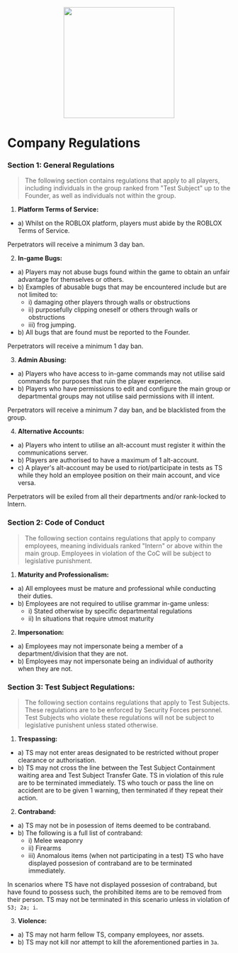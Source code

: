 <p align="center">
  <img src="/../main/Logos%20%26%20Emblems/corvus.png" height="250" width="250"/></center>
</p>

# Company Regulations

### Section 1: General Regulations
> The following section contains regulations that apply to all players, including individuals in the group ranked from "Test Subject" up to the Founder, as well as individuals not within the group.

1) **Platform Terms of Service:**
* a) Whilst on the ROBLOX platform, players must abide by the ROBLOX Terms of Service.

Perpetrators will receive a minimum 3 day ban.

2) **In-game Bugs:**
* a) Players may not abuse bugs found within the game to obtain an unfair advantage for themselves or others.
* b) Examples of abusable bugs that may be encountered include but are not limited to:
  * i) damaging other players through walls or obstructions
  * ii) purposefully clipping oneself or others through walls or obstructions
  * iii) frog jumping.
* b) All bugs that are found must be reported to the Founder.

Perpetrators will receive a minimum 1 day ban.

3) **Admin Abusing:**
* a) Players who have access to in-game commands may not utilise said commands for purposes that ruin the player experience.
* b) Players who have permissions to edit and configure the main group or departmental groups may not utilise said permissions with ill intent.

Perpetrators will receive a minimum 7 day ban, and be blacklisted from the group.

4) **Alternative Accounts:**
* a) Players who intent to utilise an alt-account must register it within the communications server.
* b) Players are authorised to have a maximum of 1 alt-account.
* c) A player's alt-account may be used to riot/participate in tests as TS while they hold an employee position on their main account, and vice versa.

Perpetrators will be exiled from all their departments and/or rank-locked to Intern.

### Section 2: Code of Conduct
> The following section contains regulations that apply to company employees, meaning individuals ranked "Intern" or above within the main group.
> Employees in violation of the CoC will be subject to legislative punishment.

1) **Maturity and Professionalism:**
* a) All employees must be mature and professional while conducting their duties.
* b) Employees are not required to utilise grammar in-game unless:
  * i) Stated otherwise by specific departmental regulations
  * ii) In situations that require utmost maturity

2) **Impersonation:**
* a) Employees may not impersonate being a member of a department/division that they are not.
* b) Employees may not impersonate being an individual of authority when they are not.

### Section 3: Test Subject Regulations:
> The following section contains regulations that apply to Test Subjects.
> These regulations are to be enforced by Security Forces personnel.
> Test Subjects who violate these regulations will not be subject to legislative punishent unless stated otherwise.

1) **Trespassing:**
* a) TS may not enter areas designated to be restricted without proper clearance or authorisation.
* b) TS may not cross the line between the Test Subject Containment waiting area and Test Subject Transfer Gate.
TS in violation of this rule are to be terminated immediately. TS who touch or pass the line on accident are to be given 1 warning, then terminated if they repeat their action.

2) **Contraband:**
* a) TS may not be in posession of items deemed to be contraband. 
* b) The following is a full list of contraband:
  * i) Melee weaponry
  * ii) Firearms
  * iii) Anomalous items (when not participating in a test)
TS who have displayed possesion of contraband are to be terminated immediately.

In scenarios where TS have not displayed possesion of contraband, but have found to possess such, the prohibited items are to be removed from their person. TS may not be terminated in this scenario unless in violation of `S3; 2a; i`.

3) **Violence:**
* a) TS may not harm fellow TS, company employees, nor assets.
* b) TS may not kill nor attempt to kill the aforementioned parties in `3a`.